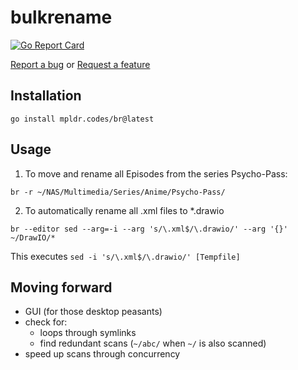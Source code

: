 # bulkrename

[![Go Report Card](https://goreportcard.com/badge/gitlab.com/poldi1405/bulkrename)](https://goreportcard.com/report/gitlab.com/poldi1405/bulkrename)

[Report a bug](https://todo.sr.ht/~poldi1405/issues/?title=bulkrename:%20&description=**Type%3A**+BUG%0A%0A**Version%3A**+%0A%0A%3C!--+insert+description+here+--%3E)
or
[Request a feature](https://todo.sr.ht/~poldi1405/issues/?title=bulkrename:%20&description=**Type%3A**+Feature+Request%0A%0A**Version%3A**+%0A%0A%3C!--+insert+description+here+--%3E)

## Installation

```
go install mpldr.codes/br@latest
```

## Usage

1. To move and rename all Episodes from the series Psycho-Pass:

```
br -r ~/NAS/Multimedia/Series/Anime/Psycho-Pass/
```

2. To automatically rename all .xml files to \*.drawio

```
br --editor sed --arg=-i --arg 's/\.xml$/\.drawio/' --arg '{}' ~/DrawIO/*
```

This executes `sed -i 's/\.xml$/\.drawio/' [Tempfile]`

## Moving forward

- GUI (for those desktop peasants)
- check for:
	- loops through symlinks
	- find redundant scans (`~/abc/` when `~/` is also scanned)
- speed up scans through concurrency

